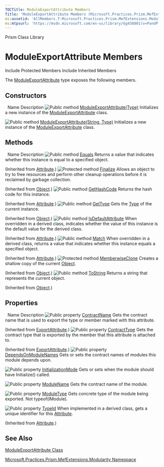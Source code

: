 ```yaml
---
TOCTitle: ModuleExportAttribute Members
Title: 'ModuleExportAttribute Members (Microsoft.Practices.Prism.MefExtensions.Modularity)'
ms:assetid: 'AllMembers.T:Microsoft.Practices.Prism.MefExtensions.Modularity.ModuleExportAttribute'
ms:mtpsurl: 'https://msdn.microsoft.com/en-us/library/Gg430801(v=PandP.50)'
---
```


Prism Class Library

ModuleExportAttribute Members
=============================

Include Protected Members
Include Inherited Members

The [ModuleExportAttribute](https://msdn.microsoft.com/t:microsoft.practices.prism.mefextensions.modularity.moduleexportattribute) type exposes the following members.

Constructors
------------

<span id="constructorTableToggle"></span>
 
Name
Description
![](https://msdn.microsoft.com/en-us/Gg430801.pubmethod(en-us,PandP.50).gif "Public method")
[ModuleExportAttribute(Type)](https://msdn.microsoft.com/m:microsoft.practices.prism.mefextensions.modularity.moduleexportattribute.)
Initializes a new instance of the [ModuleExportAttribute](https://msdn.microsoft.com/t:microsoft.practices.prism.mefextensions.modularity.moduleexportattribute) class.

![](https://msdn.microsoft.com/en-us/Gg430801.pubmethod(en-us,PandP.50).gif "Public method")
[ModuleExportAttribute(String, Type)](https://msdn.microsoft.com/m:microsoft.practices.prism.mefextensions.modularity.moduleexportattribute.)
Initializes a new instance of the [ModuleExportAttribute](https://msdn.microsoft.com/t:microsoft.practices.prism.mefextensions.modularity.moduleexportattribute) class.

Methods
-------

<span id="methodTableToggle"></span>
 
Name
Description
![](https://msdn.microsoft.com/en-us/Gg430801.pubmethod(en-us,PandP.50).gif "Public method")
[Equals](http://msdn2.microsoft.com/en-us/library/09ds241w)
Returns a value that indicates whether this instance is equal to a specified object.

(Inherited from [Attribute](http://msdn2.microsoft.com/en-us/library/e8kc3626).)
![](https://msdn.microsoft.com/en-us/Gg430801.protmethod(en-us,PandP.50).gif "Protected method")
[Finalize](http://msdn2.microsoft.com/en-us/library/4k87zsw7)
Allows an object to try to free resources and perform other cleanup operations before it is reclaimed by garbage collection.

(Inherited from [Object](http://msdn2.microsoft.com/en-us/library/e5kfa45b).)
![](https://msdn.microsoft.com/en-us/Gg430801.pubmethod(en-us,PandP.50).gif "Public method")
[GetHashCode](http://msdn2.microsoft.com/en-us/library/365e1bxs)
Returns the hash code for this instance.

(Inherited from [Attribute](http://msdn2.microsoft.com/en-us/library/e8kc3626).)
![](https://msdn.microsoft.com/en-us/Gg430801.pubmethod(en-us,PandP.50).gif "Public method")
[GetType](http://msdn2.microsoft.com/en-us/library/dfwy45w9)
Gets the [Type](http://msdn2.microsoft.com/en-us/library/42892f65) of the current instance.

(Inherited from [Object](http://msdn2.microsoft.com/en-us/library/e5kfa45b).)
![](https://msdn.microsoft.com/en-us/Gg430801.pubmethod(en-us,PandP.50).gif "Public method")
[IsDefaultAttribute](http://msdn2.microsoft.com/en-us/library/tbkb5x6t)
When overridden in a derived class, indicates whether the value of this instance is the default value for the derived class.

(Inherited from [Attribute](http://msdn2.microsoft.com/en-us/library/e8kc3626).)
![](https://msdn.microsoft.com/en-us/Gg430801.pubmethod(en-us,PandP.50).gif "Public method")
[Match](http://msdn2.microsoft.com/en-us/library/wy7chz44)
When overridden in a derived class, returns a value that indicates whether this instance equals a specified object.

(Inherited from [Attribute](http://msdn2.microsoft.com/en-us/library/e8kc3626).)
![](https://msdn.microsoft.com/en-us/Gg430801.protmethod(en-us,PandP.50).gif "Protected method")
[MemberwiseClone](http://msdn2.microsoft.com/en-us/library/57ctke0a)
Creates a shallow copy of the current [Object](http://msdn2.microsoft.com/en-us/library/e5kfa45b).

(Inherited from [Object](http://msdn2.microsoft.com/en-us/library/e5kfa45b).)
![](https://msdn.microsoft.com/en-us/Gg430801.pubmethod(en-us,PandP.50).gif "Public method")
[ToString](http://msdn2.microsoft.com/en-us/library/7bxwbwt2)
Returns a string that represents the current object.

(Inherited from [Object](http://msdn2.microsoft.com/en-us/library/e5kfa45b).)

Properties
----------

<span id="propertyTableToggle"></span>
 
Name
Description
![](https://msdn.microsoft.com/en-us/Gg430801.pubproperty(en-us,PandP.50).gif "Public property")
[ContractName](http://msdn2.microsoft.com/en-us/library/dd235084)
Gets the contract name that is used to export the type or member marked with this attribute.

(Inherited from [ExportAttribute](http://msdn2.microsoft.com/en-us/library/dd234971).)
![](https://msdn.microsoft.com/en-us/Gg430801.pubproperty(en-us,PandP.50).gif "Public property")
[ContractType](http://msdn2.microsoft.com/en-us/library/dd833425)
Gets the contract type that is exported by the member that this attribute is attached to.

(Inherited from [ExportAttribute](http://msdn2.microsoft.com/en-us/library/dd234971).)
![](https://msdn.microsoft.com/en-us/Gg430801.pubproperty(en-us,PandP.50).gif "Public property")
[DependsOnModuleNames](https://msdn.microsoft.com/p:microsoft.practices.prism.mefextensions.modularity.moduleexportattribute.dependsonmodulenames)
Gets or sets the contract names of modules this module depends upon.

![](https://msdn.microsoft.com/en-us/Gg430801.pubproperty(en-us,PandP.50).gif "Public property")
[InitializationMode](https://msdn.microsoft.com/p:microsoft.practices.prism.mefextensions.modularity.moduleexportattribute.initializationmode)
Gets or sets when the module should have Initialize() called.

![](https://msdn.microsoft.com/en-us/Gg430801.pubproperty(en-us,PandP.50).gif "Public property")
[ModuleName](https://msdn.microsoft.com/p:microsoft.practices.prism.mefextensions.modularity.moduleexportattribute.modulename)
Gets the contract name of the module.

![](https://msdn.microsoft.com/en-us/Gg430801.pubproperty(en-us,PandP.50).gif "Public property")
[ModuleType](https://msdn.microsoft.com/p:microsoft.practices.prism.mefextensions.modularity.moduleexportattribute.moduletype)
Gets concrete type of the module being exported. Not typeof(IModule).

![](https://msdn.microsoft.com/en-us/Gg430801.pubproperty(en-us,PandP.50).gif "Public property")
[TypeId](http://msdn2.microsoft.com/en-us/library/sa1bf03e)
When implemented in a derived class, gets a unique identifier for this [Attribute](http://msdn2.microsoft.com/en-us/library/e8kc3626).

(Inherited from [Attribute](http://msdn2.microsoft.com/en-us/library/e8kc3626).)

See Also
--------

<span id="seeAlsoToggle"></span>
[ModuleExportAttribute Class](https://msdn.microsoft.com/t:microsoft.practices.prism.mefextensions.modularity.moduleexportattribute)

[Microsoft.Practices.Prism.MefExtensions.Modularity Namespace](https://msdn.microsoft.com/n:microsoft.practices.prism.mefextensions.modularity)
